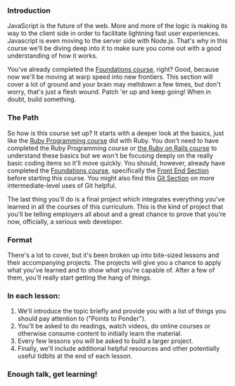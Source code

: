 ### Introduction
JavaScript is the future of the web. More and more of the logic is making its way to the client side in order to facilitate lightning fast user experiences. Javascript is even moving to the server side with Node.js. That's why in this course we'll be diving deep into it to make sure you come out with a good understanding of how it works.

You've already completed the [Foundations course](/courses/foundations/#section-the-front-end), right? Good, because now we'll be moving at warp speed into new frontiers. This section will cover a lot of ground and your brain may meltdown a few times, but don't worry, that's just a flesh wound. Patch 'er up and keep going! When in doubt, build something.

### The Path

So how is this course set up? It starts with a deeper look at the basics, just like the [Ruby Programming course](/courses/ruby-programming) did with Ruby. You don't need to have completed the Ruby Programming course or [the Ruby on Rails course](/courses/ruby-on-rails) to understand these basics but we won't be focusing deeply on the really basic coding items so it'll move quickly. You should, however, already have completed the [Foundations course](/courses/foundations), specifically the [Front End Section](/courses/foundations#the-front-end) before starting this course. You might also find this [Git Section](https://www.theodinproject.com/courses/ruby-programming#git) on more intermediate-level uses of Git helpful.

The last thing you'll do is a final project which integrates everything you've learned in all the courses of this curriculum. This is the kind of project that you'll be telling employers all about and a great chance to prove that you're now, officially, a serious web developer.  

### Format

There's a lot to cover, but it's been broken up into bite-sized lessons and their accompanying projects. The projects will give you a chance to apply what you've learned and to show what you're capable of. After a few of them, you'll really start getting the hang of things.  

### In each lesson:

1. We'll introduce the topic briefly and provide you with a list of things you should pay attention to ("Points to Ponder").
2. You'll be asked to do readings, watch videos, do online courses or otherwise consume content to initially learn the material.
3. Every few lessons you will be asked to build a larger project.
4. Finally, we'll include additional helpful resources and other potentially useful tidbits at the end of each lesson.

### Enough talk, get learning!
